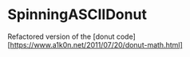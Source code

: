 # SpinningASCIIDonut 
Refactored version of the [donut code][https://www.a1k0n.net/2011/07/20/donut-math.html]
